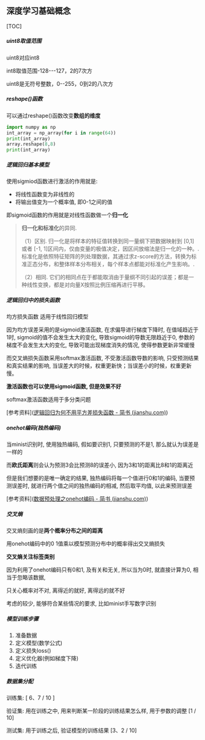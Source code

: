 ## 深度学习基础概念

[TOC]

##### uint8取值范围

uint8对应int8

int8取值范围-128---127，2的7次方

uint8是无符号整数，0--255，0到2的八次方



##### reshape()函数

可以通过reshape()函数改变**数组的维度**

```python
import numpy as np
int_array = np_array(for i in range(64))
print(int_array)
array.reshape(8,8)
print(int_array)
```



##### 逻辑回归基本模型

使用sigmiod函数进行激活的作用就是:

- 将线性函数变为非线性的
- 将输出值变为一个概率值, 即0-1之间的值

即sigmoid函数的作用就是对线性函数做一个**归一化**

> **归一化和标准化**的异同. 
>
> （1）区别. 归一化是将样本的特征值转换到同一量纲下把数据映射到 [0,1]或者 [-1, 1]区间内，仅由变量的极值决定，因区间放缩法是归一化的一种。. 标准化是依照特征矩阵的列处理数据，其通过求z-score的方法，转换为标准正态分布，和整体样本分布相关，每个样本点都能对标准化产生影响。. 
>
> （2）相同. 它们的相同点在于都能取消由于量纲不同引起的误差；都是一种线性变换，都是对向量X按照比例压缩再进行平移。



##### 逻辑回归中的损失函数

均方损失函数 适用于线性回归模型

因为均方误差采用的是sigmoid激活函数, 在求偏导进行梯度下降时, 在值域趋近于1时, sigmoid的值不会发生太大的变化, 导致sigmoid的导数无限趋近于0, 参数的梯度不会发生太大的变化, 导致可能出现梯度消失的情况, 使得参数更新非常缓慢

而交叉熵损失函数采用softmax激活函数, 不受激活函数导数的影响, 只受预测结果和真实结果的影响, 当误差大的时候，权重更新快；当误差小的时候，权重更新慢。

**激活函数也可以使用sigmoid函数, 但是效果不好**

softmax激活函数适用于多分类问题

[参考资料]([逻辑回归为何不用平方差损失函数 - 简书 (jianshu.com)](https://www.jianshu.com/p/6a7d3f26f003))



##### onehot编码(独热编码)

当minist识别时, 使用独热编码, 假如要识别1, 只要预测的不是1, 那么就认为误差是一样的

而**欧氏距离**则会认为预测3会比预测8的误差小, 因为3和1的距离比8和1的距离近

但是我们想要的是唯一确定的结果, 独热编码将每一个值进行0和1的编码, 当要预测误差时, 就进行两个值之间的独热编码的相减, 然后取平均值, 以此来预测误差

[参考资料]([数据预处理之onehot编码 - 简书 (jianshu.com)](https://www.jianshu.com/p/38f9f426e246))



##### 交叉熵

交叉熵刻画的是**两个概率分布之间的距离**

用onehot编码中的0 1值乘以模型预测分布中的概率得出交叉熵损失



**交叉熵关注标签类别**

因为利用了onehot编码只有0和1, 及有关和无关, 所以当为0时, 就直接计算为0, 相当于忽略该数据, 

只关心概率对不对, 离得近的就好, 离得远的就不好

考虑的较少, 能够符合某些情况的要求, 比如minist手写数字识别



##### 模型训练步骤

1. 准备数据
2. 定义模型(数学公式)
3. 定义损失loss()
4. 定义优化器(例如梯度下降)
5. 迭代训练



##### 数据集分配

训练集: [ 6、7 / 10 ]

验证集: 用在训练之中, 用来判断某一阶段的训练结果怎么样, 用于参数的调整  [1 / 10]

测试集: 用于训练之后, 验证模型的训练结果 [3、2 / 10]


